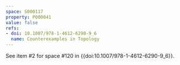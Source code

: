 ```yaml
---
space: S000117
property: P000041
value: false
refs:
- doi: 10.1007/978-1-4612-6290-9_6
  name: Counterexamples in Topology
---
```


See item #2 for space #120 in {{doi:10.1007/978-1-4612-6290-9_6}}.
